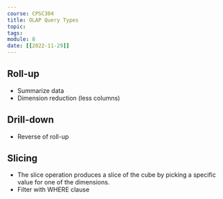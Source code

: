 ```yaml
---
course: CPSC304
title: OLAP Query Types
topic:
tags:
module: 8
date: [[2022-11-29]]
---
```


## Roll-up
- Summarize data
- Dimension reduction (less columns)

## Drill-down
- Reverse of roll-up

## Slicing
- The slice operation produces a slice of the cube by picking a specific value for one of the dimensions.
- Filter with WHERE clause